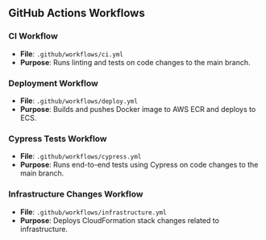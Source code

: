## GitHub Actions Workflows

### CI Workflow

- **File**: `.github/workflows/ci.yml`
- **Purpose**: Runs linting and tests on code changes to the main branch.

### Deployment Workflow

- **File**: `.github/workflows/deploy.yml`
- **Purpose**: Builds and pushes Docker image to AWS ECR and deploys to ECS.

### Cypress Tests Workflow

- **File**: `.github/workflows/cypress.yml`
- **Purpose**: Runs end-to-end tests using Cypress on code changes to the main branch.

### Infrastructure Changes Workflow

- **File**: `.github/workflows/infrastructure.yml`
- **Purpose**: Deploys CloudFormation stack changes related to infrastructure.